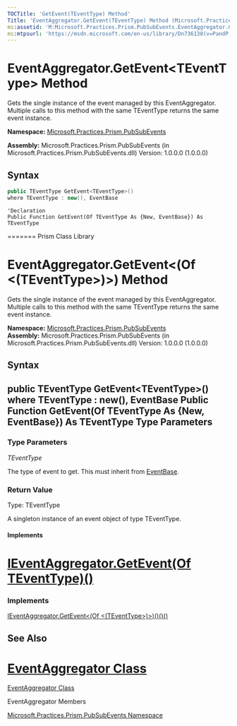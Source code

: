 ```yaml
---
TOCTitle: 'GetEvent(TEventType) Method'
Title: 'EventAggregator.GetEvent(TEventType) Method (Microsoft.Practices.Prism.PubSubEvents)'
ms:assetid: 'M:Microsoft.Practices.Prism.PubSubEvents.EventAggregator.GetEvent\`\`1'
ms:mtpsurl: 'https://msdn.microsoft.com/en-us/library/Dn736138(v=PandP.50)'
---
```



# EventAggregator.GetEvent&lt;TEventType&gt; Method

Gets the single instance of the event managed by this EventAggregator. Multiple calls to this method with the same TEventType returns the same event instance.

**Namespace:** [Microsoft.Practices.Prism.PubSubEvents](https://msdn.microsoft.com/en-us/library/microsoft.practices.prism.pubsubevents(v=pandp.50))

**Assembly:** Microsoft.Practices.Prism.PubSubEvents (in Microsoft.Practices.Prism.PubSubEvents.dll) Version: 1.0.0.0 (1.0.0.0)

## Syntax

```C#
public TEventType GetEvent<TEventType>()
where TEventType : new(), EventBase
```

```VB
'Declaration
Public Function GetEvent(Of TEventType As {New, EventBase}) As TEventType
```
=======
Prism Class Library

EventAggregator.GetEvent&lt;(Of &lt;(TEventType&gt;)&gt;) Method
====================================================================

Gets the single instance of the event managed by this EventAggregator. Multiple calls to this method with the same TEventType returns the same event instance.

**Namespace:** [Microsoft.Practices.Prism.PubSubEvents](https://msdn.microsoft.com/library/microsoft.practices.prism.pubsubevents)
**Assembly:** Microsoft.Practices.Prism.PubSubEvents (in Microsoft.Practices.Prism.PubSubEvents.dll) Version: 1.0.0.0 (1.0.0.0)

## Syntax


public TEventType GetEvent&lt;TEventType&gt;() where TEventType : new(), EventBase Public Function GetEvent(Of TEventType As {New, EventBase}) As TEventType
Type Parameters
---------------


### Type Parameters

*TEventType*

The type of event to get. This must inherit from [EventBase](https://msdn.microsoft.com/en-us/library/microsoft.practices.prism.pubsubevents.eventbase(v=pandp.50)).

### Return Value

Type: TEventType

A singleton instance of an event object of type TEventType.


#### Implements

[IEventAggregator.GetEvent(Of TEventType)()](https://msdn.microsoft.com/en-us/library/dn736172(v=pandp.50)) 
=======
### Implements

[IEventAggregator.GetEvent&lt;(Of &lt;(TEventType&gt;)&gt;)()()()](https://msdn.microsoft.com/library/microsoft.practices.prism.pubsubevents.ieventaggregator.getevent%60%601)


## See Also


[EventAggregator Class](https://msdn.microsoft.com/en-us/library/microsoft.practices.prism.pubsubevents.eventaggregator(v=pandp.50))
=======

[EventAggregator Class](https://msdn.microsoft.com/library/microsoft.practices.prism.pubsubevents.eventaggregator)


EventAggregator Members 

[Microsoft.Practices.Prism.PubSubEvents Namespace](https://msdn.microsoft.com/en-us/library/microsoft.practices.prism.pubsubevents(v=pandp.50))
